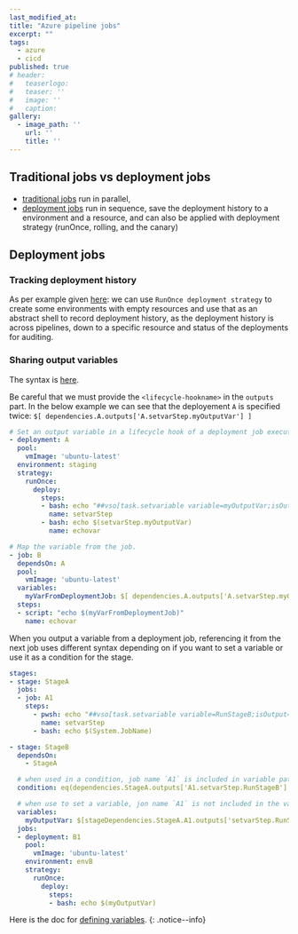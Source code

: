 ```yaml
---
last_modified_at:
title: "Azure pipeline jobs"
excerpt: ""
tags:
  - azure
  - cicd
published: true
# header:
#   teaserlogo:
#   teaser: ''
#   image: ''
#   caption:
gallery:
  - image_path: ''
    url: ''
    title: ''
---
```


## Traditional jobs vs deployment jobs

- [traditional jobs](https://docs.microsoft.com/en-us/azure/devops/pipelines/process/phases?view=azure-devops&tabs=yaml) run in parallel,
- [deployment jobs](https://docs.microsoft.com/en-us/azure/devops/pipelines/process/deployment-jobs?view=azure-devops) run in sequence, save the deployment history to a environment and a resource, and can also be applied with deployment strategy (runOnce, rolling, and the canary)

## Deployment jobs

### Tracking deployment history

As per example given [here](https://docs.microsoft.com/en-us/azure/devops/pipelines/process/deployment-jobs?view=azure-devops#runonce-deployment-strategy-1): we can use `RunOnce deployment strategy` to create some  environments with empty resources and use that as an abstract shell to record deployment history, as the deployment history is across pipelines, down to a specific resource and status of the deployments for auditing.

### Sharing output variables

The syntax is [here](https://docs.microsoft.com/en-us/azure/devops/pipelines/process/deployment-jobs?view=azure-devops#support-for-output-variables).

Be careful that we must provide the `<lifecycle-hookname>` in the `outputs` part. In the below example we can see that the deployement `A` is specified twice: `$[ dependencies.A.outputs['A.setvarStep.myOutputVar'] ]`

```yaml
# Set an output variable in a lifecycle hook of a deployment job executing runOnce strategy.
- deployment: A
  pool:
    vmImage: 'ubuntu-latest'
  environment: staging
  strategy:
    runOnce:
      deploy:
        steps:
        - bash: echo "##vso[task.setvariable variable=myOutputVar;isOutput=true]this is the deployment variable value"
          name: setvarStep
        - bash: echo $(setvarStep.myOutputVar)
          name: echovar

# Map the variable from the job.
- job: B
  dependsOn: A
  pool:
    vmImage: 'ubuntu-latest'
  variables:
    myVarFromDeploymentJob: $[ dependencies.A.outputs['A.setvarStep.myOutputVar'] ]
  steps:
  - script: "echo $(myVarFromDeploymentJob)"
    name: echovar
```

When you output a variable from a deployment job, referencing it from the next job uses different syntax depending on if you want to set a variable or use it as a condition for the stage.

```yaml
stages:
- stage: StageA
  jobs:
  - job: A1
    steps:
      - pwsh: echo "##vso[task.setvariable variable=RunStageB;isOutput=true]true"
        name: setvarStep
      - bash: echo $(System.JobName)

- stage: StageB
  dependsOn:
    - StageA

  # when used in a condition, job name `A1` is included in variable path.
  condition: eq(dependencies.StageA.outputs['A1.setvarStep.RunStageB'], 'true')

  # when use to set a variable, jon name `A1` is not included in the variable path.
  variables:
    myOutputVar: $[stageDependencies.StageA.A1.outputs['setvarStep.RunStageB']]
  jobs:
  - deployment: B1
    pool:
      vmImage: 'ubuntu-latest'
    environment: envB
    strategy:
      runOnce:
        deploy:
          steps:
          - bash: echo $(myOutputVar)
```

Here is the doc for [defining variables](https://docs.microsoft.com/en-us/azure/devops/pipelines/process/variables?view=azure-devops).
{: .notice--info}
